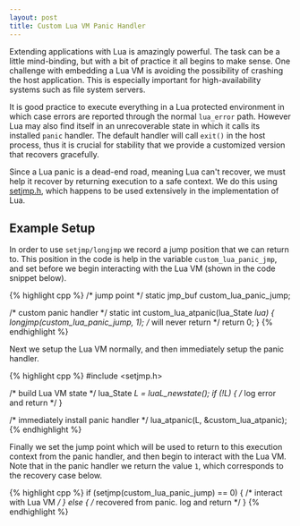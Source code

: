 ```yaml
---
layout: post
title: Custom Lua VM Panic Handler
---
```


Extending applications with Lua is amazingly powerful. The task can be a
little mind-binding, but with a bit of practice it all begins to make sense.
One challenge with embedding a Lua VM is avoiding the possibility of crashing
the host application. This is especially important for high-availability
systems such as file system servers.

It is good practice to execute everything in a Lua protected environment in
which case errors are reported through the normal `lua_error` path. However
Lua may also find itself in an unrecoverable state in which it calls its
installed `panic` handler. The default handler will call `exit()` in the host
process, thus it is crucial for stability that we provide a customized version
that recovers gracefully.

Since a Lua panic is a dead-end road, meaning Lua can't recover, we must help
it recover by returning execution to a safe context. We do this using
[setjmp.h](http://en.wikipedia.org/wiki/Setjmp.h), which happens to be used
extensively in the implementation of Lua.

Example Setup
-------------

In order to use `setjmp/longjmp` we record a jump position that we can return
to. This position in the code is help in the variable `custom_lua_panic_jmp`,
and set before we begin interacting with the Lua VM (shown in the code snippet
below).

{% highlight cpp %}
/* jump point */
static jmp_buf custom_lua_panic_jump;

/* custom panic handler */
static int custom_lua_atpanic(lua_State *lua)
{
    longjmp(custom_lua_panic_jump, 1);
    /* will never return */
    return 0;
}
{% endhighlight %}

Next we setup the Lua VM normally, and then immediately setup the panic
handler.

{% highlight cpp %}
#include <setjmp.h>

/* build Lua VM state */
lua_State *L = luaL_newstate();
if (!L) {
  /* log error and return */
}

/* immediately install panic handler */
lua_atpanic(L, &custom_lua_atpanic);
{% endhighlight %}

Finally we set the jump point which will be used to return to this execution
context from the panic handler, and then begin to interact with the Lua VM.
Note that in the panic handler we return the value `1`, which corresponds to
the recovery case below.

{% highlight cpp %}
if (setjmp(custom_lua_panic_jump) == 0) {
  /* interact with Lua VM */
} else {
  /* recovered from panic. log and return */
}
{% endhighlight %}

